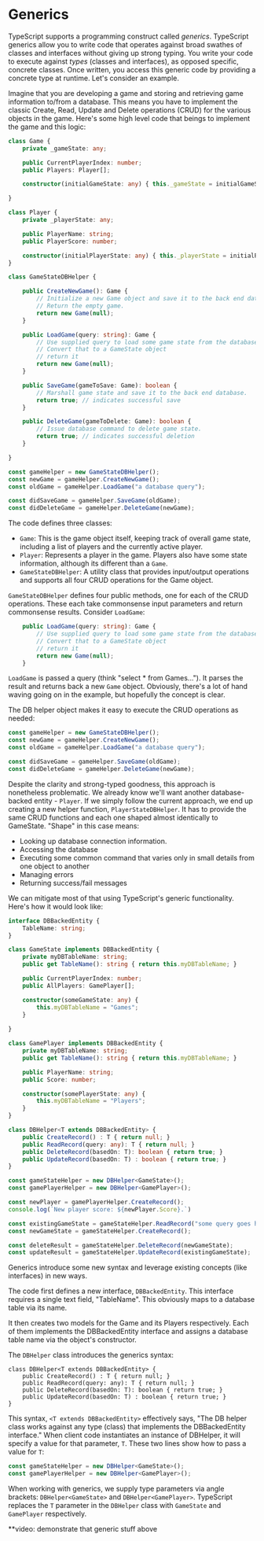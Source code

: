 # Generics

TypeScript supports a programming construct called *generics*. TypeScript generics allow you to write code that operates against broad swathes of classes and interfaces without giving up strong typing. You write your code to execute against *types* (classes and interfaces), as opposed specific, concrete classes. Once written, you access this generic code by providing a concrete type at runtime. Let's consider an example.

Imagine that you are developing a game and storing and retrieving game information to/from a database. This means you have to implement the classic Create, Read, Update and Delete operations (CRUD) for the various objects in the game. Here's some high level code that beings to implement the game and this logic:

```TypeScript
class Game {
    private _gameState: any;

    public CurrentPlayerIndex: number;
    public Players: Player[];

    constructor(initialGameState: any) { this._gameState = initialGameState;}

}

class Player {
    private _playerState: any;

    public PlayerName: string;
    public PlayerScore: number;

    constructor(initialPlayerState: any) { this._playerState = initialPlayerState; }
}

class GameStateDBHelper {

    public CreateNewGame(): Game {
        // Initialize a new Game object and save it to the back end database.
        // Return the empty game.
        return new Game(null);
    }

    public LoadGame(query: string): Game {
        // Use supplied query to load some game state from the database.
        // Convert that to a GameState object
        // return it
        return new Game(null);
    }

    public SaveGame(gameToSave: Game): boolean {
        // Marshall game state and save it to the back end database.
        return true; // indicates successful save
    }

    public DeleteGame(gameToDelete: Game): boolean {
        // Issue database command to delete game state.
        return true; // indicates successful deletion
    }

}

const gameHelper = new GameStateDBHelper();
const newGame = gameHelper.CreateNewGame();
const oldGame = gameHelper.LoadGame("a database query");

const didSaveGame = gameHelper.SaveGame(oldGame);
const didDeleteGame = gameHelper.DeleteGame(newGame);
```

The code defines three classes:
- `Game`: This is the game object itself, keeping track of overall game state, including a list of players and the currently active player.
- `Player`: Represents a player in the game. Players also have some state information, although its different than a `Game`.
- `GameStateDBHelper`: A utility class that provides input/output operations and supports all four CRUD operations for the Game object.

`GameStateDBHelper` defines four public methods, one for each of the CRUD operations. These each take commonsense input parameters and return commonsense results. Consider `LoadGame`: 

```TypeScript
    public LoadGame(query: string): Game {
        // Use supplied query to load some game state from the database.
        // Convert that to a GameState object
        // return it
        return new Game(null);
    }
```

`LoadGame` is passed a query (think "select * from Games..."). It parses the result and returns back a new `Game` object. Obviously, there's a lot of hand waving going on in the example, but hopefully the concept is clear.

The DB helper object makes it easy to execute the CRUD operations as needed:

```TypeScript
const gameHelper = new GameStateDBHelper();
const newGame = gameHelper.CreateNewGame();
const oldGame = gameHelper.LoadGame("a database query");

const didSaveGame = gameHelper.SaveGame(oldGame);
const didDeleteGame = gameHelper.DeleteGame(newGame);
```

Despite the clarity and strong-typed goodness, this approach is nonetheless problematic. We already know we'll want another database-backed entity - `Player`. If we simply follow the current approach, we end up creating a new helper function, `PlayerStateDBHelper`.  It has to provide the same CRUD functions and each one shaped almost identically to GameState. "Shape" in this case means:
- Looking up database connection information.
- Accessing the database
- Executing some common command that varies only in small details from one object to another
- Managing errors
- Returning success/fail messages

We can mitigate most of that using TypeScript's generic functionality. Here's how it would look like:

```TypeScript
interface DBBackedEntity {
    TableName: string;
}

class GameState implements DBBackedEntity {
    private myDBTableName: string;
    public get TableName(): string { return this.myDBTableName; }

    public CurrentPlayerIndex: number;
    public AllPlayers: GamePlayer[];

    constructor(someGameState: any) { 
        this.myDBTableName = "Games";
    }
    
}

class GamePlayer implements DBBackedEntity {
    private myDBTableName: string;
    public get TableName(): string { return this.myDBTableName; }

    public PlayerName: string;
    public Score: number;

    constructor(somePlayerState: any) { 
        this.myDBTableName = "Players";
    }
}

class DBHelper<T extends DBBackedEntity> {
    public CreateRecord() : T { return null; }
    public ReadRecord(query: any): T { return null; }
    public DeleteRecord(basedOn: T): boolean { return true; }
    public UpdateRecord(basedOn: T) : boolean { return true; }
}

const gameStateHelper = new DBHelper<GameState>();
const gamePlayerHelper = new DBHelper<GamePlayer>();

const newPlayer = gamePlayerHelper.CreateRecord();
console.log(`New player score: ${newPlayer.Score}.`)

const existingGameState = gameStateHelper.ReadRecord("some query goes here");
const newGameState = gameStateHelper.CreateRecord();

const deleteResult = gameStateHelper.DeleteRecord(newGameState);
const updateResult = gameStateHelper.UpdateRecord(existingGameState);
```

Generics introduce some new syntax and leverage existing concepts (like interfaces) in new ways. 

The code first defines a new interface, `DBBackedEntity`. This interface requires a single text field, "TableName". This obviously maps to a database table via its name.

It then creates two models for the Game and its Players respectively. Each of them implements the DBBackedEntity interface and assigns a database table name via the object's constructor.

The `DBHelper` class introduces the generics syntax:

```
class DBHelper<T extends DBBackedEntity> {
    public CreateRecord() : T { return null; }
    public ReadRecord(query: any): T { return null; }
    public DeleteRecord(basedOn: T): boolean { return true; }
    public UpdateRecord(basedOn: T) : boolean { return true; }
}
```

This syntax, `<T extends DBBackedEntity>` effectively says, "The DB helper class works against any type (class) that implements the DBBackedEntity interface."  When client code instantiates an instance of DBHelper, it will specify a value for that parameter, `T`. These two lines show how to pass a value for `T`:

```TypeScript
const gameStateHelper = new DBHelper<GameState>();
const gamePlayerHelper = new DBHelper<GamePlayer>();
```

When working with generics, we supply type parameters via angle brackets: `DBHelper<GameState>` and `DBHelper<GamePlayer>`. TypeScript replaces the `T` parameter in the `DBHelper` class with `GameState` and `GamePlayer` respectively. 

**video: demonstrate that generic stuff above
 




